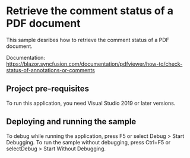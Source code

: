# Retrieve the comment status of a PDF document
This sample desribes how to retrieve the comment status of a PDF document.

Documentation: https://blazor.syncfusion.com/documentation/pdfviewer/how-to/check-status-of-annotations-or-comments

## Project pre-requisites
To run this application, you need Visual Studio 2019 or later versions.

## Deploying and running the sample
To debug while running the application, press F5 or select Debug > Start Debugging. To run the sample without debugging, press Ctrl+F5 or selectDebug > Start Without Debugging.